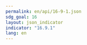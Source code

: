 ```yaml
---
permalink: en/api/16-9-1.json
sdg_goal: 16
layout: json_indicator
indicator: "16.9.1"
lang: en
---
```

